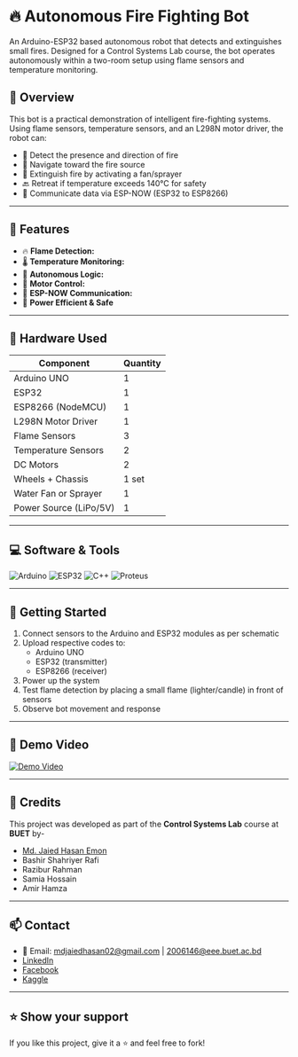 # 🔥 Autonomous Fire Fighting Bot

An Arduino-ESP32 based autonomous robot that detects and extinguishes small fires. Designed for a Control Systems Lab course, the bot operates autonomously within a two-room setup using flame sensors and temperature monitoring.

## 📌 Overview

This bot is a practical demonstration of intelligent fire-fighting systems. Using flame sensors, temperature sensors, and an L298N motor driver, the robot can:

- 🔎 Detect the presence and direction of fire
- 🧭 Navigate toward the fire source
- 🧯 Extinguish fire by activating a fan/sprayer
- 🔙 Retreat if temperature exceeds 140°C for safety
- 📡 Communicate data via ESP-NOW (ESP32 to ESP8266)

---

## 🧠 Features

- 🔥 **Flame Detection:** 
- 🌡️ **Temperature Monitoring:** 
- 🧠 **Autonomous Logic:** 
- 🚗 **Motor Control:** 
- 📶 **ESP-NOW Communication:** 
- 🔌 **Power Efficient & Safe**

---

## 🔧 Hardware Used

| Component              | Quantity |
|------------------------|----------|
| Arduino UNO            | 1        |
| ESP32                  | 1        |
| ESP8266 (NodeMCU)      | 1        |
| L298N Motor Driver     | 1        |
| Flame Sensors          | 3        |
| Temperature Sensors    | 2        |
| DC Motors              | 2        |
| Wheels + Chassis       | 1 set    |
| Water Fan or Sprayer   | 1        |
| Power Source (LiPo/5V) | 1        |

---

## 💻 Software & Tools

![Arduino](https://img.shields.io/badge/-Arduino-00979D?logo=arduino&logoColor=white)
![ESP32](https://img.shields.io/badge/-ESP32-E7352C?logo=espressif&logoColor=white)
![C++](https://img.shields.io/badge/-C++-00599C?logo=c%2B%2B&logoColor=white)
![Proteus](https://img.shields.io/badge/-Proteus-004881?logo=proteus&logoColor=white)

---


## 🚀 Getting Started

1. Connect sensors to the Arduino and ESP32 modules as per schematic
2. Upload respective codes to:
   - Arduino UNO
   - ESP32 (transmitter)
   - ESP8266 (receiver)
3. Power up the system
4. Test flame detection by placing a small flame (lighter/candle) in front of sensors
5. Observe bot movement and response

---

## 📸 Demo Video
[![Demo Video](https://img.shields.io/badge/-Watch%20on%20YouTube-FF0000?logo=youtube&logoColor=white)](https://youtu.be/53YkKtoe7tw)


---

## 🙌 Credits

This project was developed as part of the **Control Systems Lab** course at **BUET** by-
- [Md. Jaied Hasan Emon](https://github.com/jh-emon002)
- Bashir Shahriyer Rafi
- Razibur Rahman
- Samia Hossain
- Amir Hamza

---

## 📫 Contact

- 📧 Email: [mdjaiedhasan02@gmail.com](mailto:mdjaiedhasan02@gmail.com) | [2006146@eee.buet.ac.bd](mailto:2006146@eee.buet.ac.bd)  
-  [LinkedIn](https://www.linkedin.com/in/md-jaied-hasan)  
-  [Facebook](https://www.facebook.com/jh.emon.002)  
-  [Kaggle](https://www.kaggle.com/jaiedhasanemon)

---

## ⭐️ Show your support

If you like this project, give it a ⭐ and feel free to fork!



